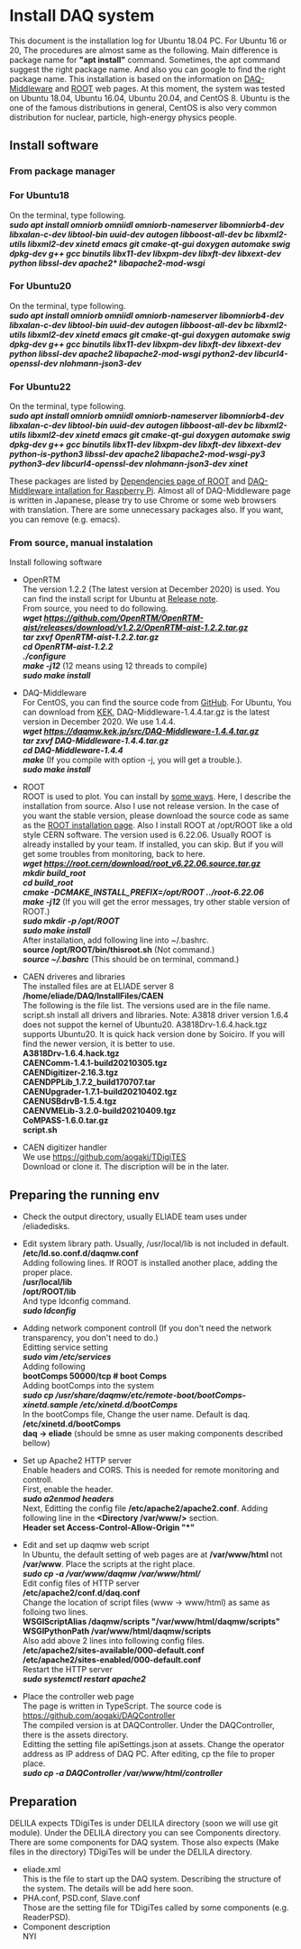 # Install DAQ system

This document is the installation log for Ubuntu 18.04 PC.  For Ubuntu 16 or 20, The procedures are almost same as the following.  Main difference is package name for **"apt install"** command.  Sometimes, the apt command suggest the right package name.  And also you can google to find the right package name.  This installation is based on the information on [DAQ-Middleware](https://daqmw.kek.jp/) and [ROOT](https://root.cern.ch/) web pages.
At this moment, the system was tested on Ubuntu 18.04, Ubuntu 16.04, Ubuntu 20.04, and CentOS 8.  Ubuntu is the one of the famous distributions in general, CentOS is also very common distribution for nuclear, particle, high-energy physics people.

## Install software
### From package manager
### For Ubuntu18
On the terminal, type following.  
***sudo apt install omniorb omniidl omniorb-nameserver libomniorb4-dev libxalan-c-dev libtool-bin uuid-dev autogen libboost-all-dev bc libxml2-utils libxml2-dev xinetd emacs git cmake-qt-gui doxygen automake swig dpkg-dev g++ gcc binutils libx11-dev libxpm-dev libxft-dev libxext-dev python libssl-dev apache2\* libapache2-mod-wsgi***  
### For Ubuntu20
On the terminal, type following.  
***sudo apt install omniorb omniidl omniorb-nameserver libomniorb4-dev libxalan-c-dev libtool-bin uuid-dev autogen libboost-all-dev bc libxml2-utils libxml2-dev xinetd emacs git cmake-qt-gui doxygen automake swig dpkg-dev g++ gcc binutils libx11-dev libxpm-dev libxft-dev libxext-dev python libssl-dev apache2 libapache2-mod-wsgi python2-dev libcurl4-openssl-dev nlohmann-json3-dev***  
### For Ubuntu22
On the terminal, type following.  
***sudo apt install omniorb omniidl omniorb-nameserver libomniorb4-dev libxalan-c-dev libtool-bin uuid-dev autogen libboost-all-dev bc libxml2-utils libxml2-dev xinetd emacs git cmake-qt-gui doxygen automake swig dpkg-dev g++ gcc binutils libx11-dev libxpm-dev libxft-dev libxext-dev python-is-python3 libssl-dev apache2 libapache2-mod-wsgi-py3 python3-dev libcurl4-openssl-dev nlohmann-json3-dev xinet***  

These packages are listed by [Dependencies page of ROOT](https://root.cern/install/dependencies/) and [DAQ-Middleware intallation for Raspberry Pi](https://daqmw.kek.jp/raspberrypi/DAQ-MWonRasp4b-rep.txt).  Almost all of DAQ-Middleware page is written in Japanese, please try to use Chrome or some web browsers with translation. There are some unnecessary packages also.  If you want, you can remove (e.g. emacs).  

### From source, manual instalation
Install following software
* OpenRTM  
The version 1.2.2 (The latest version at December 2020) is used.  You can find the install script for Ubuntu at [Release note](https://www.openrtm.org/openrtm/en/download/openrtm-aist-cpp/openrtm-aist-cpp_1_2_2_release).  
From source, you need to do following.  
***wget https://github.com/OpenRTM/OpenRTM-aist/releases/download/v1.2.2/OpenRTM-aist-1.2.2.tar.gz***  
***tar zxvf OpenRTM-aist-1.2.2.tar.gz***  
***cd OpenRTM-aist-1.2.2***  
***./configure***  
***make -j12*** (12 means using 12 threads to compile)  
***sudo make install***

* DAQ-Middleware  
For CentOS, you can find the source code from [GitHub](https://github.com/h-sendai/DAQ-Middleware-CentOS8).  For Ubuntu, You can download from [KEK](https://daqmw.kek.jp/src/), DAQ-Middleware-1.4.4.tar.gz is the latest version in December 2020.  We use 1.4.4.  
***wget https://daqmw.kek.jp/src/DAQ-Middleware-1.4.4.tar.gz***  
***tar zxvf DAQ-Middleware-1.4.4.tar.gz***  
***cd DAQ-Middleware-1.4.4***  
***make*** (If you compile with option -j, you will get a trouble.).  
***sudo make install***  

* ROOT  
ROOT is used to plot. You can install by [some ways](https://root.cern/install/).  Here, I describe the installation from source.  Also I use not release version.  In the case of you want the stable version, please download the source code as same as the [ROOT installation page](https://root.cern/install/build_from_source/).  Also I install ROOT at /opt/ROOT like a old style CERN software.  The version used is 6.22.06.  Usually ROOT is already installed by your team.  If installed, you can skip.  But if you will get some troubles from monitoring, back to here.  
***wget https://root.cern/download/root_v6.22.06.source.tar.gz***  
***mkdir build_root***  
***cd build_root***  
***cmake -DCMAKE_INSTALL_PREFIX=/opt/ROOT ../root-6.22.06***  
***make -j12*** (If you will get the error messages, try other stable version of ROOT.)  
***sudo mkdir -p /opt/ROOT***  
***sudo make install***  
After installation, add following line into ~/.bashrc.    
**source /opt/ROOT/bin/thisroot.sh**  (Not command.)  
***source ~/.bashrc*** (This should be on terminal, command.)  

* CAEN driveres and libraries  
The installed files are at ELIADE server 8  
**/home/eliade/DAQ/InstallFiles/CAEN**  
The following is the file list.  The versions used are in the file name.  script.sh install all drivers and libraries.  Note: A3818 driver version 1.6.4 does not suppot the kernel of Ubuntu20. A3818Drv-1.6.4.hack.tgz supports Ubuntu20.  It is quick hack version done by Soiciro.  If you will find the newer version, it is better to use.  
**A3818Drv-1.6.4.hack.tgz   
CAENComm-1.4.1-build20210305.tgz  
CAENDigitizer-2.16.3.tgz  
CAENDPPLib_1.7.2_build170707.tar  
CAENUpgrader-1.7.1-build20210402.tgz  
CAENUSBdrvB-1.5.4.tgz  
CAENVMELib-3.2.0-build20210409.tgz  
CoMPASS-1.6.0.tar.gz  
script.sh**

* CAEN digitizer handler  
We use https://github.com/aogaki/TDigiTES  
Download or clone it.  The discription will be in the later.

## Preparing the running env  
* Check the output directory, usually ELIADE team uses under /eliadedisks.  

* Edit system library path.  Usually, /usr/local/lib is not included in default.   
**/etc/ld.so.conf.d/daqmw.conf**  
Adding following lines.  If ROOT is installed another place, adding the proper place.  
**/usr/local/lib**  
**/opt/ROOT/lib**  
And type ldconfig command.  
***sudo ldconfig***  

* Adding network component controll (If you don't need the network transparency, you don't need to do.)  
Editting service setting  
***sudo vim /etc/services***  
Adding following  
**bootComps       50000/tcp                       # boot Comps**  
Adding bootComps into the system  
***sudo cp /usr/share/daqmw/etc/remote-boot/bootComps-xinetd.sample /etc/xinetd.d/bootComps***  
In the bootComps file, Change the user name.  Default is daq.  
**/etc/xinetd.d/bootComps**  
**daq -> eliade** (should be smne as user making components described bellow)  

* Set up Apache2 HTTP server  
Enable headers and CORS. This is needed for remote monitoring and controll.  
First, enable the header.  
***sudo a2enmod headers***  
Next, Editting the config file **/etc/apache2/apache2.conf**.  Adding following line in the **<Directory /var/www/>** section.  
**Header set Access-Control-Allow-Origin "*"**  

* Edit and set up daqmw web script  
In Ubuntu, the default setting of web pages are at **/var/www/html** not **/var/www**.  Place the scripts at the right place.  
***sudo cp -a /var/www/daqmw /var/www/html/***  
Edit config files of HTTP server  
**/etc/apache2/conf.d/daq.conf**  
Change the location of script files (www -> www/html) as same as folloing two lines.   
**WSGIScriptAlias /daqmw/scripts "/var/www/html/daqmw/scripts"  
WSGIPythonPath  /var/www/html/daqmw/scripts**  
Also add above 2 lines into following config files.  
**/etc/apache2/sites-available/000-default.conf  
/etc/apache2/sites-enabled/000-default.conf**  
Restart the HTTP server  
***sudo systemctl restart apache2***  

* Place the controller web page  
The page is written in TypeScript.  The source code is https://github.com/aogaki/DAQController  
The compiled version is at DAQController.  Under the DAQController, there is the assets directory.  
Editting the setting file apiSettings.json at assets.  Change the operator address as IP address of DAQ PC.  After editing, cp the file to proper place.    
***sudo cp -a DAQController /var/www/html/controller***

## Preparation
DELILA expects TDigiTes is under DELILA directory (soon we will use git module).  Under the DELILA directory you can see Components directory.  There are some components for DAQ system.  Those also expects (Make files in the directory) TDigiTes will be under the DELILA directory.  
* eliade.xml  
This is the file to start up the DAQ system.  Describing the structure of the system.  The details will be add here soon.  
* PHA.conf, PSD.conf, Slave.conf  
Those are the setting file for TDigiTes called by some components (e.g. ReaderPSD).  
* Component description  
NYI
